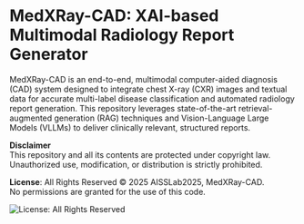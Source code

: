 # MedXRay-CAD: XAI-based Multimodal Radiology Report Generator
MedXRay-CAD is an end-to-end, multimodal computer-aided diagnosis (CAD) system designed to integrate chest X-ray (CXR) images and textual data for accurate multi-label disease classification and automated radiology report generation. This repository leverages state-of-the-art retrieval-augmented generation (RAG) techniques and Vision-Language Large Models (VLLMs) to deliver clinically relevant, structured reports.

**Disclaimer**  
This repository and all its contents are protected under copyright law. Unauthorized use, modification, or distribution is strictly prohibited.

**License**: All Rights Reserved © 2025 AISSLab2025, MedXRay-CAD.  
No permissions are granted for the use of this code.

![License: All Rights Reserved](https://img.shields.io/badge/license-All%20Rights%20Reserved-red)


